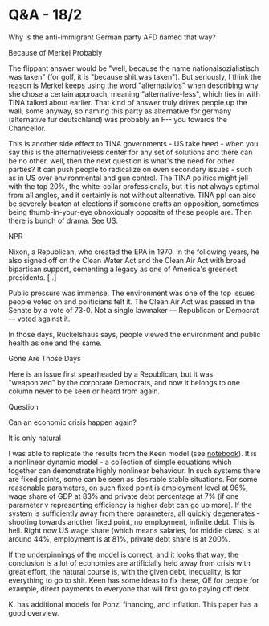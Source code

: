 # Q&A - 18/2

Why is the anti-immigrant German party AFD named that way?

Because of Merkel Probably

The flippant answer would be "well, because the name nationalsozialistisch was taken" (for golf, it is "because shit was taken"). But seriously, I think the reason is Merkel keeps using the word "alternativlos" when describing why she chose a certain approach, meaning "alternative-less", which ties in with TINA talked about earlier. That kind of answer truly drives people up the wall, some anyway, so naming this party as alternative for germany (alternative fur deutschland) was probably an F-- you towards the Chancellor.

This is another side effect to TINA governments - US take heed - when you say this is the alternativeless center for any set of solutions and there can be no other, well, then the next question is what's the need for other parties? It can push people to radicalize on even secondary issues - such as in US over environmental and gun control. The TINA politics might jell with the top 20%, the white-collar professionals, but it is not always optimal from all angles, and it certainly is not without alternative. TINA ppl can also be severely beaten at elections if someone crafts an opposition, sometimes being thumb-in-your-eye obnoxiously opposite of these people are. Then there is bunch of drama. See US.

NPR

Nixon, a Republican, who created the EPA in 1970. In the following years, he also signed off on the Clean Water Act and the Clean Air Act with broad bipartisan support, cementing a legacy as one of America's greenest presidents. [..]

Public pressure was immense. The environment was one of the top issues people voted on and politicians felt it. The Clean Air Act was passed in the Senate by a vote of 73-0. Not a single lawmaker — Republican or Democrat — voted against it.

In those days, Ruckelshaus says, people viewed the environment and public health as one and the same.

Gone Are Those Days

Here is an issue first spearheaded by a Republican, but it was "weaponized" by the corporate Democrats, and now it belongs to one column never to be seen or heard from again.

Question

Can an economic crisis happen again?

It is only natural

I was able to replicate the results from the Keen model (see
[notebook](keen_nb.md)). It is a nonlinear dynamic model - a
collection of simple equations which together can demonstrate highly
nonlinear behaviour. In such systems there are fixed points, some can
be seen as desirable stable situations. For some reasonable
parameters, on such fixed point is employment level at 96%, wage share
of GDP at 83% and private debt percentage at 7% (if one parameter v
representing efficiency is higher debt can go up more). If the system
is sufficiently away from there parameters, all quickly degenerates -
shooting towards another fixed point, no employment, infinite
debt. This is hell. Right now US wage share (which means salaries, for
middle class) is at around 44%, employment is at 81%, private debt
share is at 200%. 

If the underpinnings of the model is correct, and it looks that way,
the conclusion is a lot of economies are artificially held away from
crisis with great effort, the natural course is, with the given debt,
inequality, is for everything to go to shit. Keen has some ideas to
fix these, QE for people for example, direct payments to everyone that
will first go to paying off debt.

K. has additional models for Ponzi financing, and inflation. This
paper has a good overview.

